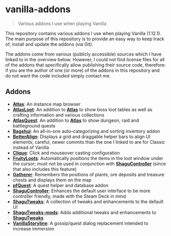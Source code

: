 # vanilla-addons

> Various addons I use when playing Vanilla

This repository contains various addons I use when playing Vanilla (1.12.1).
The main purpose of this repository is to provide an easy way to keep track of,
install and update the addons (via Git).

The addons come from various (publicly accessible) sources which I have linked
to in the overview below. However, I could not find license files for all of
the addons that specifically allow publishing their source code, therefore: if
you are the author of one (or more) of the addons in this repository and do not
want the code included simply contact me.

## Addons

- [__Atlas__][addon-atlas]: An instance map browser
- [__AtlasLoot__][addon-atlas]: An addition to [__Atlas__][addon-atlas] to show
  boss loot tables as well as crafting information and various collections
- [__AtlasQuest__][addon-atlas]: An addition to [__Atlas__][addon-atlas] to
  show dungeon, raid and battleground quests
- [__Bagshui__][addon-bagshui]: An all-in-one auto-categorizing and sorting
  inventory addon
- [__BetterAlign__][addon-betteralign]: Displays a grid and draggable helper
  bars to align UI elements; careful, newer commits than the one I linked to
  are for Classic instead of Vanilla
- [__Clique__][addon-clique]: Click and mouseover casting configuration
- [__FruityLoots__][addon-fruityloots]: Automatically positions the items in
  the loot window under the cursor; must not be used in conjunction with
  [__ShaguController__][addon-shagucontroller] (since that also includes this
  feature)
- [__Gatherer__][addon-gatherer]: Remembers the positions of plants, ore
  deposits and treasure chests and displays them on the map
- [__pfQuest__][addon-pfquest]: A quest helper and database addon
- [__ShaguController__][addon-shagucontroller]: Enhances the default user
  interface to be more controller friendly, made with the Steam Deck in mind
- [__ShaguTweaks__][addon-shagutweaks]: A collection of tweaks and enhancements
  to the default UI
- [__ShaguTweaks-mods__][addon-shagutweaks-mods]: Adds additional tweaks and
  enhancements to [__ShaguTweaks__][addon-shagutweaks]
- [__VanillaStoryline__][addon-vanillastoryline]: A gossip/quest dialog
  replacement intended to increase immersion

[addon-atlas]: https://github.com/laytya/Atlas
[addon-bagshui]: https://github.com/veechs/Bagshui
[addon-betteralign]: https://github.com/DennisWG/BetterAlign/tree/8840ee2dad218d73e5ae8b23979f552f3c2c56cd
[addon-clique]: https://vanillawowaddons.com/download/clique/
[addon-fruityloots]: https://legacy-wow.com/vanilla-addons/fruityloots/
[addon-gatherer]: https://github.com/jsb/Gatherer
[addon-pfquest]: https://github.com/shagu/pfQuest
[addon-shagutweaks]: https://github.com/shagu/ShaguTweaks
[addon-shagutweaks-mods]: https://github.com/GryllsAddons/ShaguTweaks-mods
[addon-shagucontroller]: https://github.com/shagu/ShaguController
[addon-vanillastoryline]: https://github.com/tubtubs/VanillaStoryline
